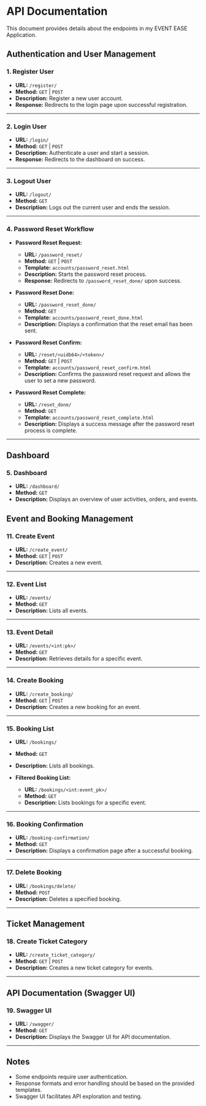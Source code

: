# API Documentation

This document provides details about the endpoints in my EVENT EASE Application.



## **Authentication and User Management**

### **1. Register User**
- **URL:** `/register/`
- **Method:** `GET` | `POST`
- **Description:** Register a new user account.
- **Response:** Redirects to the login page upon successful registration.

---

### **2. Login User**
- **URL:** `/login/`
- **Method:** `GET` | `POST`
- **Description:** Authenticate a user and start a session.
- **Response:** Redirects to the dashboard on success.

---

### **3. Logout User**
- **URL:** `/logout/`
- **Method:** `GET`
- **Description:** Logs out the current user and ends the session.

---

### **4. Password Reset Workflow**
- **Password Reset Request:**  
  - **URL:** `/password_reset/`  
  - **Method:** `GET` | `POST`  
  - **Template:** `accounts/password_reset.html`  
  - **Description:** Starts the password reset process.  
  - **Response:** Redirects to `/password_reset_done/` upon success.

- **Password Reset Done:**  
  - **URL:** `/password_reset_done/`  
  - **Method:** `GET`  
  - **Template:** `accounts/password_reset_done.html`  
  - **Description:** Displays a confirmation that the reset email has been sent.

- **Password Reset Confirm:**  
  - **URL:** `/reset/<uidb64>/<token>/`  
  - **Method:** `GET` | `POST`  
  - **Template:** `accounts/password_reset_confirm.html`  
  - **Description:** Confirms the password reset request and allows the user to set a new password.

- **Password Reset Complete:**  
  - **URL:** `/reset_done/`  
  - **Method:** `GET`  
  - **Template:** `accounts/password_reset_complete.html`  
  - **Description:** Displays a success message after the password reset process is complete.

---

## **Dashboard**

### **5. Dashboard**
- **URL:** `/dashboard/`
- **Method:** `GET`
- **Description:** Displays an overview of user activities, orders, and events.


## **Event and Booking Management**

### **11. Create Event**
- **URL:** `/create_event/`
- **Method:** `GET` | `POST`
- **Description:** Creates a new event.

---

### **12. Event List**
- **URL:** `/events/`
- **Method:** `GET`
- **Description:** Lists all events.

---

### **13. Event Detail**
- **URL:** `/events/<int:pk>/`
- **Method:** `GET`
- **Description:** Retrieves details for a specific event.

---

### **14. Create Booking**
- **URL:** `/create_booking/`
- **Method:** `GET` | `POST`
- **Description:** Creates a new booking for an event.

---

### **15. Booking List**
- **URL:** `/bookings/`
- **Method:** `GET`
- **Description:** Lists all bookings.

- **Filtered Booking List:**  
  - **URL:** `/bookings/<int:event_pk>/`  
  - **Method:** `GET`  
  - **Description:** Lists bookings for a specific event.

---

### **16. Booking Confirmation**
- **URL:** `/booking-confirmation/`
- **Method:** `GET`
- **Description:** Displays a confirmation page after a successful booking.

---

### **17. Delete Booking**
- **URL:** `/bookings/delete/`
- **Method:** `POST`
- **Description:** Deletes a specified booking.

---

## **Ticket Management**

### **18. Create Ticket Category**
- **URL:** `/create_ticket_category/`
- **Method:** `GET` | `POST`
- **Description:** Creates a new ticket category for events.

---

## **API Documentation (Swagger UI)**

### **19. Swagger UI**
- **URL:** `/swagger/`
- **Method:** `GET`
- **Description:** Displays the Swagger UI for API documentation.

---

## Notes
- Some endpoints require user authentication.
- Response formats and error handling should be based on the provided templates.
- Swagger UI facilitates API exploration and testing.
